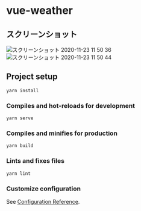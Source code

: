 # vue-weather

## スクリーンショット
![スクリーンショット 2020-11-23 11 50 36](https://user-images.githubusercontent.com/74854574/99926059-ae1c7b80-2d83-11eb-85f7-30f9936c7b03.png)
![スクリーンショット 2020-11-23 11 50 44](https://user-images.githubusercontent.com/74854574/99926063-b1176c00-2d83-11eb-8a17-f65ef25e5949.png)

## Project setup
```
yarn install
```

### Compiles and hot-reloads for development
```
yarn serve
```

### Compiles and minifies for production
```
yarn build
```

### Lints and fixes files
```
yarn lint
```

### Customize configuration
See [Configuration Reference](https://cli.vuejs.org/config/).
